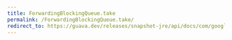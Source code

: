 ```yaml
---
title: ForwardingBlockingQueue.take
permalink: /ForwardingBlockingQueue.take/
redirect_to: https://guava.dev/releases/snapshot-jre/api/docs/com/google/common/util/concurrent/ForwardingBlockingQueue.html#take--
---
```

